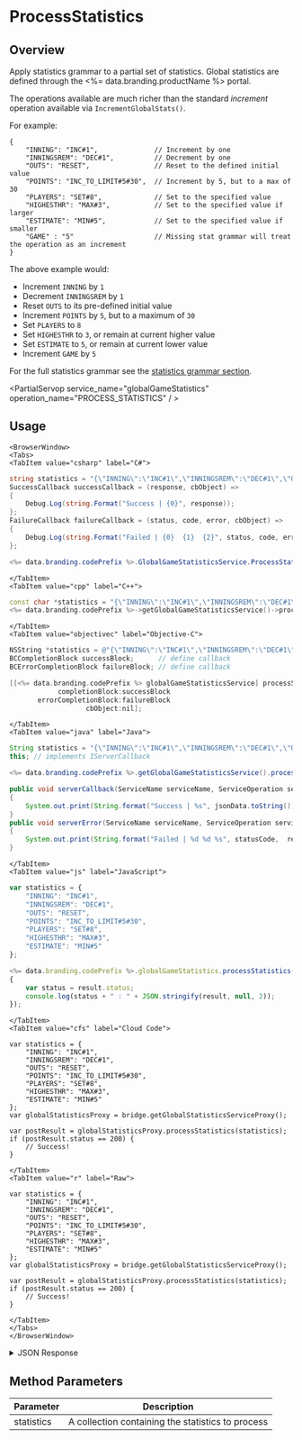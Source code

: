 # ProcessStatistics
## Overview
Apply statistics grammar to a partial set of statistics. Global statistics are defined through the <%= data.branding.productName %> portal.

The operations available are much richer than the standard *increment* operation available via `IncrementGlobalStats()`.

For example:
```
{
    "INNING": "INC#1",              // Increment by one
    "INNINGSREM": "DEC#1",          // Decrement by one
    "OUTS": "RESET",                // Reset to the defined initial value
    "POINTS": "INC_TO_LIMIT#5#30",  // Increment by 5, but to a max of 30
    "PLAYERS": "SET#8",             // Set to the specified value
    "HIGHESTHR": "MAX#3",           // Set to the specified value if larger
    "ESTIMATE": "MIN#5",            // Set to the specified value if smaller
    "GAME" : "5"                    // Missing stat grammar will treat the operation as an increment
}
```

The above example would:

* Increment `INNING` by `1`
* Decrement `INNINGSREM` by `1`
* Reset `OUTS` to its pre-defined initial value
* Increment `POINTS` by `5`, but to a maximum of `30`
* Set `PLAYERS` to `8`
* Set `HIGHESTHR` to `3`, or remain at current higher value
* Set `ESTIMATE` to `5`, or remain at current lower value
* Increment `GAME` by `5`


For the full statistics grammar see the [statistics grammar section](/api/appendix/statisticsgrammar).

<PartialServop service_name="globalGameStatistics" operation_name="PROCESS_STATISTICS" / >

## Usage

```mdx-code-block
<BrowserWindow>
<Tabs>
<TabItem value="csharp" label="C#">
```

```csharp
string statistics = "{\"INNING\":\"INC#1\",\"INNINGSREM\":\"DEC#1\",\"OUTS\":\"RESET\",\"POINTS\":\"INC_TO_LIMIT#5#30\",\"PLAYERS\":\"SET#8\",\"HIGHESTHR\":\"MAX#3\",\"ESTIMATE\":\"MIN#5\"}";
SuccessCallback successCallback = (response, cbObject) =>
{
    Debug.Log(string.Format("Success | {0}", response));
};
FailureCallback failureCallback = (status, code, error, cbObject) =>
{
    Debug.Log(string.Format("Failed | {0}  {1}  {2}", status, code, error));
};

<%= data.branding.codePrefix %>.GlobalGameStatisticsService.ProcessStatistics(statistics, successCallback, failureCallback);
```

```mdx-code-block
</TabItem>
<TabItem value="cpp" label="C++">
```

```cpp
const char *statistics = "{\"INNING\":\"INC#1\",\"INNINGSREM\":\"DEC#1\",\"OUTS\":\"RESET\",\"POINTS\":\"INC_TO_LIMIT#5#30\",\"PLAYERS\":\"SET#8\",\"HIGHESTHR\":\"MAX#3\",\"ESTIMATE\":\"MIN#5\"}";
<%= data.branding.codePrefix %>->getGlobalGameStatisticsService()->processStatistics(statistics, this);
```

```mdx-code-block
</TabItem>
<TabItem value="objectivec" label="Objective-C">
```

```objectivec
NSString *statistics = @"{\"INNING\":\"INC#1\",\"INNINGSREM\":\"DEC#1\",\"OUTS\":\"RESET\",\"POINTS\":\"INC_TO_LIMIT#5#30\",\"PLAYERS\":\"SET#8\",\"HIGHESTHR\":\"MAX#3\",\"ESTIMATE\":\"MIN#5\"}";
BCCompletionBlock successBlock;      // define callback
BCErrorCompletionBlock failureBlock; // define callback

[[<%= data.branding.codePrefix %> globalGameStatisticsService] processStatistics:statistics
            completionBlock:successBlock
       errorCompletionBlock:failureBlock
                   cbObject:nil];
```

```mdx-code-block
</TabItem>
<TabItem value="java" label="Java">
```

```java
String statistics = "{\"INNING\":\"INC#1\",\"INNINGSREM\":\"DEC#1\",\"OUTS\":\"RESET\",\"POINTS\":\"INC_TO_LIMIT#5#30\",\"PLAYERS\":\"SET#8\",\"HIGHESTHR\":\"MAX#3\",\"ESTIMATE\":\"MIN#5\"}";
this; // implements IServerCallback

<%= data.branding.codePrefix %>.getGlobalGameStatisticsService().processStatistics(statistics, this);

public void serverCallback(ServiceName serviceName, ServiceOperation serviceOperation, JSONObject jsonData)
{
    System.out.print(String.format("Success | %s", jsonData.toString()));
}
public void serverError(ServiceName serviceName, ServiceOperation serviceOperation, int statusCode, int reasonCode, String jsonError)
{
    System.out.print(String.format("Failed | %d %d %s", statusCode,  reasonCode, jsonError.toString()));
}
```

```mdx-code-block
</TabItem>
<TabItem value="js" label="JavaScript">
```

```javascript
var statistics = {
    "INNING": "INC#1",
    "INNINGSREM": "DEC#1",
    "OUTS": "RESET",
    "POINTS": "INC_TO_LIMIT#5#30",
    "PLAYERS": "SET#8",
    "HIGHESTHR": "MAX#3",
    "ESTIMATE": "MIN#5"
};

<%= data.branding.codePrefix %>.globalGameStatistics.processStatistics(statistics, result =>
{
	var status = result.status;
	console.log(status + " : " + JSON.stringify(result, null, 2));
});
```

```mdx-code-block
</TabItem>
<TabItem value="cfs" label="Cloud Code">
```

```cfscript
var statistics = {
    "INNING": "INC#1",
    "INNINGSREM": "DEC#1",
    "OUTS": "RESET",
    "POINTS": "INC_TO_LIMIT#5#30",
    "PLAYERS": "SET#8",
    "HIGHESTHR": "MAX#3",
    "ESTIMATE": "MIN#5"
};
var globalStatisticsProxy = bridge.getGlobalStatisticsServiceProxy();

var postResult = globalStatisticsProxy.processStatistics(statistics);
if (postResult.status == 200) {
    // Success!
}
```

```mdx-code-block
</TabItem>
<TabItem value="r" label="Raw">
```

```cfscript
var statistics = {
    "INNING": "INC#1",
    "INNINGSREM": "DEC#1",
    "OUTS": "RESET",
    "POINTS": "INC_TO_LIMIT#5#30",
    "PLAYERS": "SET#8",
    "HIGHESTHR": "MAX#3",
    "ESTIMATE": "MIN#5"
};
var globalStatisticsProxy = bridge.getGlobalStatisticsServiceProxy();

var postResult = globalStatisticsProxy.processStatistics(statistics);
if (postResult.status == 200) {
    // Success!
}
```

```mdx-code-block
</TabItem>
</Tabs>
</BrowserWindow>
```

<details>
<summary>JSON Response</summary>

```json
{
  "data": {
    "statisticsExceptions": {
      "INNINGSREM": "minApplied"
    },
    "statistics": {
      "OUTS": 0,
      "HIGHESTHR": 4,
      "PLAYERS": 8,
      "INNINGSREM": 0,
      "INNING": 2,
      "POINTS": 11,
      "ESTIMATE": 5
    }
  },
  "status": 200
}
```
</details>

## Method Parameters
Parameter | Description
--------- | -----------
statistics | A collection containing the statistics to process


